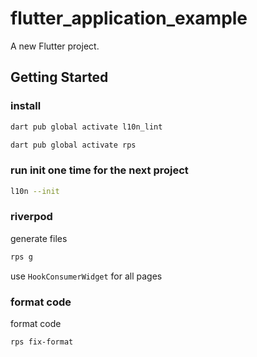 # flutter_application_example

A new Flutter project.

## Getting Started

### install
```bash
dart pub global activate l10n_lint
```

```bash
dart pub global activate rps
```



### run init one time for the next project
```bash
l10n --init
```

### riverpod
generate files
```bash
rps g
```

use `HookConsumerWidget` for all pages

### format code
format code
```bash
rps fix-format
```


